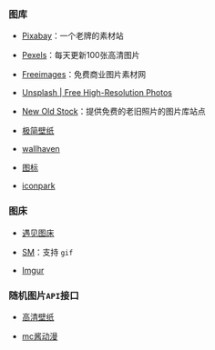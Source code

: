 ### 图库

- [Pixabay](https://pixabay.com/)：一个老牌的素材站

- [Pexels](http://pexels.com)：每天更新100张高清图片

- [Freeimages](https://cn.freeimages.com/)：免费商业图片素材网

- [Unsplash | Free High-Resolution Photos](http://unsplash.com/)

- [New Old Stock](http://nos.twnsnd.co/)：提供免费的老旧照片的图片库站点

- [极简壁纸](https://bz.zzzmh.cn/)

- [wallhaven](https://wallhaven.cc/)

- [图标](https://icons8.cn/)

- [iconpark](https://iconpark.bytedance.com/official)

### 图床

- [遇见图床](https://www.hualigs.cn/)

- [SM](https://sm.ms)：支持 `gif`

- [Imgur](https://imgur.com/)

### 随机图片`API`接口

- [高清壁纸](https://api.ixiaowai.cn/gqapi/gqapi.php)

- [mc酱动漫](https://api.ixiaowai.cn/mcapi/mcapi.php)
